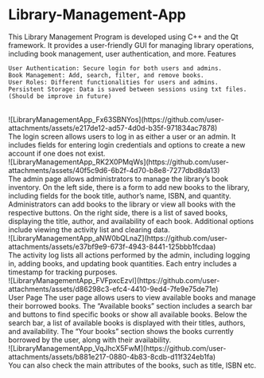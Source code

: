 # Library-Management-App

This Library Management Program is developed using C++ and the Qt framework. It provides a user-friendly GUI for managing library operations, including book management, user authentication, and more.
Features

    User Authentication: Secure login for both users and admins.
    Book Management: Add, search, filter, and remove books.
    User Roles: Different functionalities for users and admins.
    Persistent Storage: Data is saved between sessions using txt files. (Should be improve in future)

<br />
![LibraryManagementApp_Fx63SBNYos](https://github.com/user-attachments/assets/e217de12-ad57-4d0d-b35f-971834ac7878)
<br />The login screen allows users to log in as either a user or an admin. It includes fields for entering login credentials and options to create a new account if one does not exist.

<br />
![LibraryManagementApp_RK2X0PMqWs](https://github.com/user-attachments/assets/40f5c9d6-6b2f-4d70-b8e8-7277dbd8da13)
<br />The admin page allows administrators to manage the library’s book inventory. On the left side, there is a form to add new books to the library, including fields for the book title, author’s name, ISBN, and quantity. Administrators can add books to the library or view all books with the respective buttons. On the right side, there is a list of saved books, displaying the title, author, and availability of each book. Additional options include viewing the activity list and clearing data.

<br />
![LibraryManagementApp_aNW0bQLnaZ](https://github.com/user-attachments/assets/e37bf9e9-673f-4943-8441-125bbb1fcdaa)
<br />The activity log lists all actions performed by the admin, including logging in, adding books, and updating book quantities. Each entry includes a timestamp for tracking purposes.

<br />
![LibraryManagementApp_FVFpxcEzvI](https://github.com/user-attachments/assets/d86298c3-efc4-4410-9ed4-7fe9e75de71e)
<br />User Page The user page allows users to view available books and manage their borrowed books. The “Available books” section includes a search bar and buttons to find specific books or show all available books. Below the search bar, a list of available books is displayed with their titles, authors, and availability. The “Your books” section shows the books currently borrowed by the user, along with their availability.
<br />
![LibraryManagementApp_VqJhcX5FwM](https://github.com/user-attachments/assets/b881e217-0880-4b83-8cdb-d11f324eb1fa)
<br />You can also check the main attributes of the books, such as title, ISBN etc.

